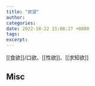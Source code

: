 ```yaml
---
title: "欲望"
author: 
categories: 
date: 2022-10-22 15:08:27 +0800
tags: 
excerpt: 
---
```



[[食欲]]/口欲、[[性欲]]、[[求知欲]]





## Misc



